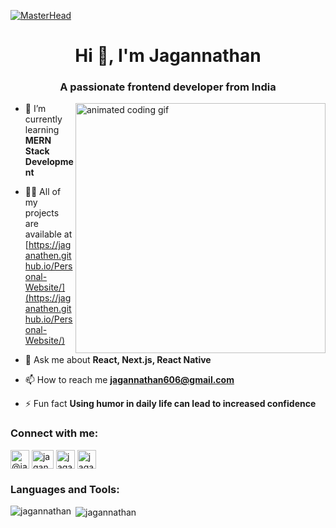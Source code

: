 [![MasterHead](https://repository-images.githubusercontent.com/588181932/e36ec678-7984-4cdd-8e4c-a3932772ff8e)](https://rishavchanda.io)
<h1 align="center">Hi 👋, I'm Jagannathan</h1>
<h3 align="center">A passionate frontend developer from India</h3>
<img alt="animated coding gif" src="https://mir-s3-cdn-cf.behance.net/project_modules/max_1200/06f21a161921919.63cd7887d0a70.gif" width="400" align='right'>


- 🌱 I’m currently learning **MERN Stack Development**

- 👨‍💻 All of my projects are available at [https://jaganathen.github.io/Personal-Website/](https://jaganathen.github.io/Personal-Website/)

- 💬 Ask me about **React, Next.js, React Native**

- 📫 How to reach me **jagannathan606@gmail.com**

- ⚡ Fun fact **Using humor in daily life can lead to increased confidence**

<h3 align="left">Connect with me:</h3>
<p align="left">
<a href="https://twitter.com/@jagan_athen" target="blank"><img align="center" src="https://cdn-icons-png.flaticon.com/512/124/124021.png" alt="@jagan_athen" height="30" width="30" /></a>
<a href="https://linkedin.com/in/jagan606" target="blank"><img align="center" src="https://www.freeiconspng.com/thumbs/linkedin-logo-png/linkedin-logo-3.png" alt="jagan606" height="30" width="35" /></a>
<a href="https://www.instagram.com/jagan.athen/" target="blank"><img align="center" src="https://www.freepnglogos.com/uploads/logo-ig-png/logo-ig-logo-instagram-ini-ada-varias-dan-transparan-33.png" alt="jagan606" height="30" width="30" /></a>
<a href="mailto:jagannathan606@gmail.com?subject=Ready to chat&amp;body=Hi there👋" target="blank"><img align="center" src="https://cdn-icons-png.flaticon.com/512/281/281769.png" alt="jagan606" height="30" width="30" /></a>
</p>

<h3 align="left">Languages and Tools:</h3>
<!-- <p align="left"> <a href="https://getbootstrap.com" target="_blank" rel="noreferrer"> <img src="https://img.icons8.com/color/512/bootstrap.png" alt="bootstrap" width="40" height="40"/> </a> <a href="https://www.cprogramming.com/" target="_blank" rel="noreferrer"> <img src="https://img.icons8.com/color/512/c-programming.png" alt="c" width="39" height="40"/> </a> <a href="https://www.w3schools.com/css/" target="_blank" rel="noreferrer"> <img src="https://img.icons8.com/color/512/css3.png" alt="css3" width="40" height="40"/> </a> <a href="https://firebase.google.com/" target="_blank" rel="noreferrer"> <img src="https://www.vectorlogo.zone/logos/firebase/firebase-icon.svg" alt="firebase" width="40" height="40"/> </a> <a href="https://git-scm.com/" target="_blank" rel="noreferrer"> <img src="https://www.vectorlogo.zone/logos/git-scm/git-scm-icon.svg" alt="git" width="40" height="40"/> </a> <a href="https://www.w3.org/html/" target="_blank" rel="noreferrer"> <img src="https://img.icons8.com/color/512/html-5.png" alt="html5" width="40" height="40"/> </a> <a href="https://www.mongodb.com/" target="_blank" rel="noreferrer"> <img src="https://img.icons8.com/color/512/mongodb.png" alt="mongodb" width="40" height="40"/> </a> <a href="https://www.photoshop.com/en" target="_blank" rel="noreferrer"> <img src="https://img.icons8.com/color/512/adobe-photoshop.png" alt="photoshop" width="40" height="40"/> </a> <a href="https://postman.com" target="_blank" rel="noreferrer"> <img src="https://www.vectorlogo.zone/logos/getpostman/getpostman-icon.svg" alt="postman" width="40" height="40"/> </a> <a href="https://javascript.org/" target="_blank" rel="noreferrer"> <img src="https://img.icons8.com/fluency/512/javascript.png" alt="javascript" width="40" height="40"/> </a> <a href="https://reactnative.dev/" target="_blank" rel="noreferrer"> <img src="https://reactnative.dev/img/header_logo.svg" alt="reactnative" width="40" height="40"/> </a> <a href="https://sass-lang.com" target="_blank" rel="noreferrer"> <img src="https://img.icons8.com/color/512/sass.png" alt="sass" width="40" height="40"/> </a> <a href="https://tailwindcss.com/" target="_blank" rel="noreferrer"> <img src="https://www.vectorlogo.zone/logos/tailwindcss/tailwindcss-icon.svg" alt="tailwind" width="40" height="40"/> </a> <a href="https://nodejs.com/" target="_blank" rel="noreferrer"> <img src="https://img.icons8.com/color/512/nodejs.png" alt="nodejs" width="40" height="40"/> </a> -->
<!-- <a href="https://expressjs.com/" target="_blank" rel="noreferrer"> <img src="https://img.icons8.com/nolan/512/express-js.png" width="40" height="40"/> </a></p> -->

<p><img align="left" src="https://github-readme-stats.vercel.app/api/top-langs?username=jaganAthen&show_icons=true&locale=en&layout=compact" alt="jagannathan" /></p>


<p>&nbsp;<img align="center" src="https://github-readme-stats.vercel.app/api?username=jaganAthen&show_icons=true&locale=en" alt="jagannathan" /></p>


